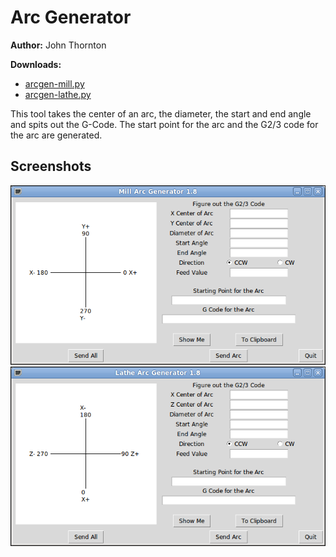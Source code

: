 Arc Generator
=============

**Author:** John Thornton

**Downloads:**
* [arcgen-mill.py](https://github.com/linuxcnc/simple-gcode-generators/raw/master/arcgen/arcgen-mill.py)
* [arcgen-lathe.py](https://github.com/linuxcnc/simple-gcode-generators/raw/master/arcgen/arcgen-lathe.py)

This tool takes the center of an arc, the diameter, the start and end angle and spits out the G-Code.
The start point for the arc and the G2/3 code for the arc are generated.


Screenshots
-----------

![Screenshot of arcgen for Mills](arcgen-mill-screenshot.png)
![Screenshot of arcgen for Lathes](arcgen-lathe-screenshot.png)
